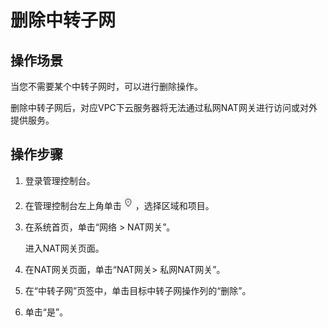 # 删除中转子网<a name="nat_exsub_0004"></a>

## 操作场景<a name="section185510413453"></a>

当您不需要某个中转子网时，可以进行删除操作。

删除中转子网后，对应VPC下云服务器将无法通过私网NAT网关进行访问或对外提供服务。

## 操作步骤<a name="section498820319366"></a>

1.  登录管理控制台。
2.  在管理控制台左上角单击![](figures/icon-region.png)，选择区域和项目。
3.  在系统首页，单击“网络  \> NAT网关”。

    进入NAT网关页面。

4.  在NAT网关页面，单击“NAT网关\> 私网NAT网关”。
5.  在“中转子网”页签中，单击目标中转子网操作列的“删除”。
6.  单击“是”。

